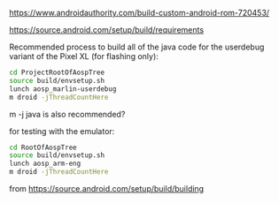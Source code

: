 https://www.androidauthority.com/build-custom-android-rom-720453/

https://source.android.com/setup/build/requirements

Recommended process to build all of the java code for the userdebug variant of the Pixel XL (for flashing only):
```bash
cd ProjectRootOfAospTree
source build/envsetup.sh
lunch aosp_marlin-userdebug
m droid -jThreadCountHere
```
m -j java is also recommended?

for testing with the emulator:
```bash
cd RootOfAospTree
source build/envsetup.sh
lunch aosp_arm-eng
m droid -jThreadCountHere
```
from https://source.android.com/setup/build/building
